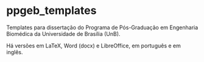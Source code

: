 # ppgeb_templates

Templates para dissertação do Programa de Pós-Graduação em Engenharia Biomédica da Universidade de Brasília (UnB).

Há versões em LaTeX, Word (docx) e LibreOffice, em português e em inglês.
